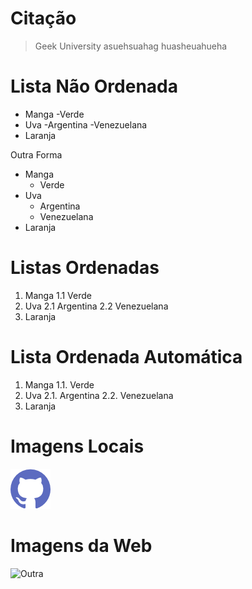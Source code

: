 # Citação

> Geek University
> asuehsuahag
>huasheuahueha

# Lista Não Ordenada

- Manga
 -Verde
- Uva
 -Argentina
 -Venezuelana
- Laranja

Outra Forma

* Manga
    * Verde
* Uva
    * Argentina
    * Venezuelana
* Laranja

# Listas Ordenadas

1. Manga
    1.1 Verde
2. Uva
    2.1 Argentina
    2.2 Venezuelana
3. Laranja

# Lista Ordenada Automática

1. Manga
    1.1. Verde
1. Uva
    2.1. Argentina
    2.2. Venezuelana
1. Laranja

# Imagens Locais

![Github](github.png "Github")

# Imagens da Web

![Outra](https://pixabay.com/pt/photos/templo-jap%C3%A3o-senso-ji-adora%C3%A7%C3%A3o-4807321/)

